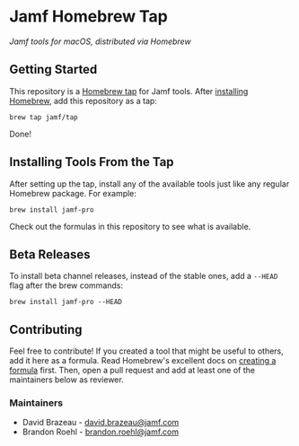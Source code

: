 # Jamf Homebrew Tap

_Jamf tools for macOS, distributed via Homebrew_

## Getting Started

This repository is a [Homebrew tap](https://docs.brew.sh/brew-tap.html) for
Jamf tools. After [installing Homebrew](https://brew.sh), add this
repository as a tap:

    brew tap jamf/tap

Done!

## Installing Tools From the Tap

After setting up the tap, install any of the available tools just like any
regular Homebrew package. For example:

    brew install jamf-pro

Check out the formulas in this repository to see what is available.

## Beta Releases

To install beta channel releases, instead of the stable ones, add a `--HEAD`
flag after the brew commands:

```shell
brew install jamf-pro --HEAD
```

## Contributing

Feel free to contribute! If you created a tool that might be useful to others,
add it here as a formula. Read Homebrew's excellent docs on [creating a
formula](https://docs.brew.sh/Formula-Cookbook.html) first. Then, open a pull
request and add at least one of the maintainers below as reviewer.

### Maintainers

* David Brazeau - david.brazeau@jamf.com
* Brandon Roehl - brandon.roehl@jamf.com

